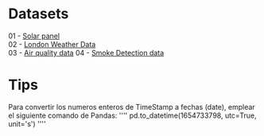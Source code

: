 # Datasets
01 - [Solar panel](https://www.kaggle.com/datasets/fvcoppen/solarpanelspower/data) <br>
02 - [London Weather Data](https://www.kaggle.com/datasets/emmanuelfwerr/london-weather-data) <br>
03 - [Air quality data](https://www.kaggle.com/datasets/fedesoriano/air-quality-data-set) <be>
04 - [Smoke Detection data](https://www.kaggle.com/datasets/deepcontractor/smoke-detection-dataset)

# Tips
Para convertir los numeros enteros de TimeStamp a fechas (date), emplear el siguiente comando de Pandas:
''''
pd.to_datetime(1654733798, utc=True, unit='s')
''''
